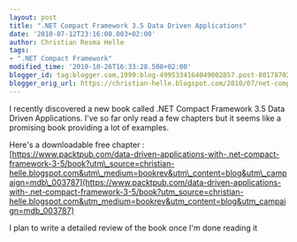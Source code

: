 ```yaml
---
layout: post
title: ".NET Compact Framework 3.5 Data Driven Applications"
date: '2010-07-12T23:16:00.003+02:00'
author: Christian Resma Helle
tags:
- ".NET Compact Framework"
modified_time: '2010-10-26T16:33:28.508+02:00'
blogger_id: tag:blogger.com,1999:blog-4995334164049002857.post-801787025464217927
blogger_orig_url: https://christian-helle.blogspot.com/2010/07/net-compact-framework-35-data-driven.html
---
```


I recently discovered a new book called .NET Compact Framework 3.5 Data Driven Applications. I've so far only read a few chapters but it seems like a promising book providing a lot of examples.  
  
Here's a downloadable free chapter :  
[https://www.packtpub.com/data-driven-applications-with-.net-compact-framework-3-5/book?utm\_source=christian-helle.blogspot.com&utm\_medium=bookrev&utm\_content=blog&utm\_campaign=mdb\_003787](https://www.packtpub.com/data-driven-applications-with-.net-compact-framework-3-5/book?utm_source=christian-helle.blogspot.com&utm_medium=bookrev&utm_content=blog&utm_campaign=mdb_003787)  
  
I plan to write a detailed review of the book once I'm done reading it